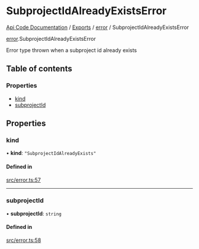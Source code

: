 # SubprojectIdAlreadyExistsError
 
[Api Code Documentation](../README.md) / [Exports](../modules.md) / [error](../modules/error.md) / SubprojectIdAlreadyExistsError

[error](../modules/error.md).SubprojectIdAlreadyExistsError

Error type thrown when a subproject id already exists

## Table of contents

### Properties

- [kind](error.SubprojectIdAlreadyExistsError.md#kind)
- [subprojectId](error.SubprojectIdAlreadyExistsError.md#subprojectid)

## Properties

### kind

• **kind**: ``"SubprojectIdAlreadyExists"``

#### Defined in

[src/error.ts:57](https://github.com/openkfw/TruBudget/blob/d2b440c/api/src/error.ts#L57)

___

### subprojectId

• **subprojectId**: `string`

#### Defined in

[src/error.ts:58](https://github.com/openkfw/TruBudget/blob/d2b440c/api/src/error.ts#L58)
